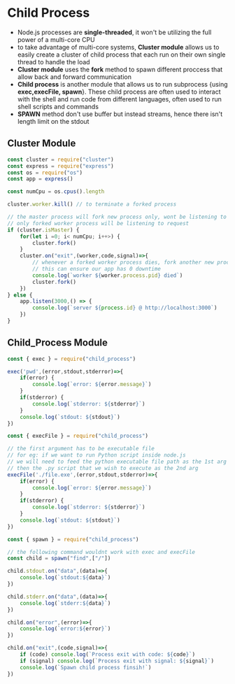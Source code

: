 # **Child Process**
- Node.js processes are **single-threaded**, it won't be utilizing the full power of a multi-core CPU
- to take advantage of multi-core systems, **Cluster module** allows us to easily create a cluster of child process that each run on their own single thread to handle the load
- **Cluster module** uses the **fork** method to spawn different proccess that allow back and forward communication
- **Child process** is another module that allows us to run subprocess {using **exec,execFile, spawn**}. These child process are often used to interact with the shell and run code from different languages, often used to run shell scripts and commands
- **SPAWN** method don't use buffer but instead streams, hence there isn't length limit on the stdout
## **Cluster Module**
```javascript
const cluster = require("cluster")
const express = require("express")
const os = require("os")
const app = express()

const numCpu = os.cpus().length

cluster.worker.kill() // to terminate a forked process

// the master process will fork new process only, wont be listening to request
// only forked worker process will be listening to request
if (cluster.isMaster) {
    for(let i =0; i< numCpu; i++>) {
        cluster.fork()
    }
    cluster.on("exit",(worker,code,signal)=>{
        // whenever a forked worker process dies, fork another new process
        // this can ensure our app has 0 downtime
        console.log(`worker ${worker.process.pid} died`)
        cluster.fork()
    })
} else {
    app.listen(3000,() => {
        console.log(`server ${process.id} @ http://localhost:3000`)
    })
}
```
## **Child_Process Module**
```javascript
const { exec } = require("child_process")

exec('pwd',(error,stdout,stderror)=>{
    if(error) {
        console.log(`error: ${error.message}`)
    }
    if(stderror) {
        console.log(`stderror: ${stderror}`)
    }
    console.log(`stdout: ${stdout}`)
})
```
```javascript
const { execFile } = require("child_process")

// the first argument has to be executable file
// for eg: if we want to run Python script inside node.js
// we will need to feed the python executable file path as the 1st arg
// then the .py script that we wish to execute as the 2nd arg
execFile('./file.exe',(error,stdout,stderror)=>{
    if(error) {
        console.log(`error: ${error.message}`)
    }
    if(stderror) {
        console.log(`stderror: ${stderror}`)
    }
    console.log(`stdout: ${stdout}`)
})
```

```javascript
const { spawn } = require("child_process")

// the following command wouldnt work with exec and execFile
const child = spawn("find",["/"])

child.stdout.on("data",(data)=>{
    console.log(`stdout:${data}`)
})

child.stderr.on("data",(data)=>{
    console.log(`stderr:${data}`)
})

child.on("error",(error)=>{
    console.log(`error:${error}`)
})

child.on("exit",(code,signal)=>{
    if (code) console.log(`Process exit with code: ${code}`)
    if (signal) console.log(`Process exit with signal: ${signal}`)
    console.log(`Spawn child process finsih!`)
})
```